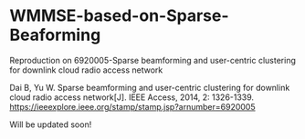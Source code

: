 # WMMSE-based-on-Sparse-Beaforming
Reproduction on 6920005-Sparse beamforming and user-centric clustering for downlink cloud radio access network

Dai B, Yu W. Sparse beamforming and user-centric clustering for downlink cloud radio access network[J]. IEEE Access, 2014, 2: 1326-1339.
https://ieeexplore.ieee.org/stamp/stamp.jsp?arnumber=6920005

Will be updated soon!
